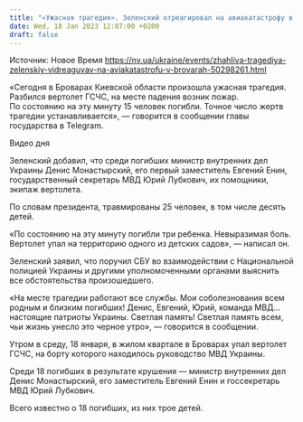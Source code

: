 ```yaml
---
title: "«Ужасная трагедия». Зеленский отреагировал на авиакатастрофу в Броварах"
date: Wed, 18 Jan 2023 12:07:00 +0200
draft: false
---
```

Источник: Новое Время https://nv.ua/ukraine/events/zhahliva-tragediya-zelenskiy-vidreaguvav-na-aviakatastrofu-v-brovarah-50298261.html


«Сегодня в Броварах Киевской области произошла ужасная трагедия. Разбился вертолет ГСЧС, на месте падения возник пожар. По состоянию на эту минуту 15 человек погибли. Точное число жертв трагедии устанавливается», — говорится в сообщении главы государства в Telegram.

  Видео дня   

Зеленский добавил, что среди погибших министр внутренних дел Украины Денис Монастырский, его первый заместитель Евгений Енин, государственный секретарь МВД Юрий Лубкович, их помощники, экипаж вертолета.

По словам президента, травмированы 25 человек, в том числе десять детей.

«По состоянию на эту минуту погибли три ребенка. Невыразимая боль. Вертолет упал на территорию одного из детских садов», — написал он.

Зеленский заявил, что поручил СБУ во взаимодействии с Национальной полицией Украины и другими уполномоченными органами выяснить все обстоятельства произошедшего.

«На месте трагедии работают все службы. Мои соболезнования всем родным и близким погибших! Денис, Евгений, Юрий, команда МВД… настоящие патриоты Украины. Светлая память! Светлая память всем, чьи жизнь унесло это черное утро», — говорится в сообщении.

Утром в среду, 18 января, в жилом квартале в Броварах упал вертолет ГСЧС, на борту которого находилось руководство МВД Украины.

Среди 18 погибших в результате крушения — министр внутренних дел Денис Монастырский, его заместитель Евгений Енин и госсекретарь МВД Юрий Лубкович.

Всего известно о 18 погибших, из них трое детей.
